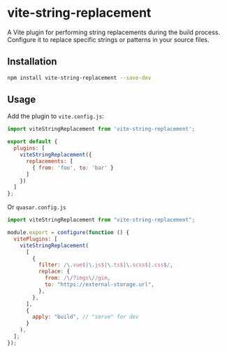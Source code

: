# vite-string-replacement

A Vite plugin for performing string replacements during the build process. Configure it to replace specific strings or patterns in your source files.

## Installation

```bash
npm install vite-string-replacement --save-dev
```

## Usage

Add the plugin to ```vite.config.js```:
```js
import viteStringReplacement from 'vite-string-replacement';

export default {
  plugins: [
    viteStringReplacement({
      replacements: [
        { from: 'foo', to: 'bar' }
      ]
    })
  ]
};

```
Or ```quasar.config.js```

```js
import viteStringReplacement from "vite-string-replacement";

module.export = configure(function () {
  vitePlugins: [
    viteStringReplacement(
      [
        {
          filter: /\.vue$|\.js$|\.ts$|\.scss$|.css$/,
          replace: {
            from: /\/?imgs\//gim,
            to: "https://external-storage.url",
          },
        },
      ],
      {
        apply: "build", // "serve" for dev
      }
    ),
  ];
});


```